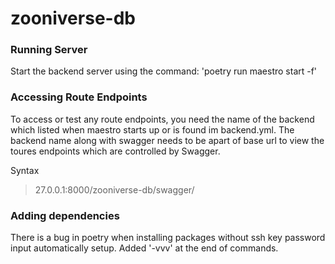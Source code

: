 # zooniverse-db

### Running Server
Start the backend server using the command:
'poetry run maestro start -f'

### Accessing Route Endpoints
To access or test any route endpoints, you need the name of the backend which listed when maestro starts up or is found im backend.yml. The backend name along with swagger needs to be apart of base url to view the toures endpoints which are controlled by Swagger.

Syntax
>27.0.0.1:8000/zooniverse-db/swagger/

### Adding dependencies 
There is a bug in poetry when installing packages without ssh key password input automatically setup. Added '-vvv' at the end of commands.